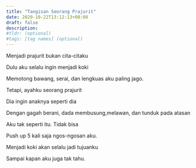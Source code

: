 ```yaml
---
title: "Tangisan Seorang Prajurit"
date: 2020-10-22T13:12:13+08:00
draft: false
description:
#tldr: (optional)
#tags: [tag names] (optional)
---
```


Menjadi prajurit bukan cita-citaku

Dulu aku selalu ingin menjadi koki

Memotong bawang, serai, dan lengkuas aku paling jago.

Tetapi, ayahku seorang prajurit

Dia ingin anaknya seperti dia

Dengan gagah berani, dada membusung,melawan, dan tunduk pada atasan

Aku tak seperti itu. Tidak bisa

Push up 5 kali saja ngos-ngosan aku.

Menjadi koki akan selalu jadi tujuanku

Sampai kapan aku juga tak tahu.
